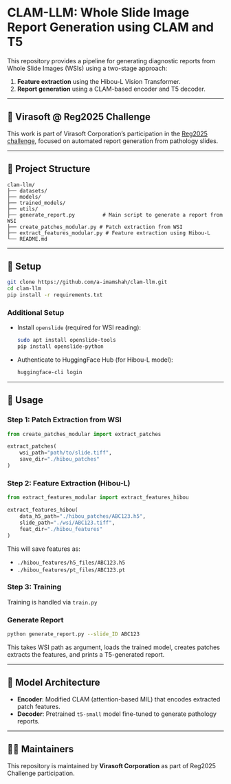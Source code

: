 
# CLAM-LLM: Whole Slide Image Report Generation using CLAM and T5

This repository provides a pipeline for generating diagnostic reports from Whole Slide Images (WSIs) using a two-stage approach:
1. **Feature extraction** using the Hibou-L Vision Transformer.
2. **Report generation** using a CLAM-based encoder and T5 decoder.

---

## 🧪 Virasoft @ Reg2025 Challenge

This work is part of Virasoft Corporation’s participation in the [Reg2025 challenge](https://codalab.lisn.upsaclay.fr/competitions/19002), focused on automated report generation from pathology slides.

---

## 📁 Project Structure

```
clam-llm/
├── datasets/
├── models/
├── trained_models/
├── utils/
├── generate_report.py         # Main script to generate a report from WSI
├── create_patches_modular.py # Patch extraction from WSI
├── extract_features_modular.py # Feature extraction using Hibou-L
└── README.md
```

---

## 🧰 Setup

```bash
git clone https://github.com/a-imamshah/clam-llm.git
cd clam-llm
pip install -r requirements.txt
```

### Additional Setup
- Install `openslide` (required for WSI reading):
  ```bash
  sudo apt install openslide-tools
  pip install openslide-python
  ```

- Authenticate to HuggingFace Hub (for Hibou-L model):
  ```bash
  huggingface-cli login
  ```

---

## 📌 Usage

### Step 1: Patch Extraction from WSI

```python
from create_patches_modular import extract_patches

extract_patches(
    wsi_path="path/to/slide.tiff",
    save_dir="./hibou_patches"
)
```

### Step 2: Feature Extraction (Hibou-L)

```python
from extract_features_modular import extract_features_hibou

extract_features_hibou(
    data_h5_path="./hibou_patches/ABC123.h5",
    slide_path="./wsi/ABC123.tiff",
    feat_dir="./hibou_features"
)
```

This will save features as:
- `./hibou_features/h5_files/ABC123.h5`
- `./hibou_features/pt_files/ABC123.pt`


### Step 3: Training

Training is handled via `train.py`



### Generate Report

```bash
python generate_report.py --slide_ID ABC123
```

This takes WSI path as argument, loads the trained model, creates patches extracts the features, and prints a T5-generated report.

---

## 🧠 Model Architecture

- **Encoder**: Modified CLAM (attention-based MIL) that encodes extracted patch features.
- **Decoder**: Pretrained `t5-small` model fine-tuned to generate pathology reports.


---

## 🧑‍💼 Maintainers

This repository is maintained by **Virasoft Corporation** as part of Reg2025 Challenge participation.

